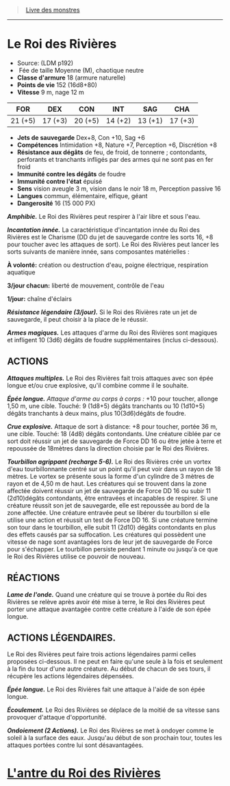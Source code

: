 ﻿> [Livre des monstres](tome_of_beasts.md)

---

# Le Roi des Rivières

- Source: (LDM p192)
-  Fée de taille Moyenne (M), chaotique neutre
- **Classe d'armure** 18 (armure naturelle)
- **Points de vie** 152 (16d8+80)
- **Vitesse** 9 m, nage 12 m

|FOR|DEX|CON|INT|SAG|CHA|
|---|---|---|---|---|---|
|21 (+5)|17 (+3)|20 (+5)|14 (+2)|13 (+1)|17 (+3)|

- **Jets de sauvegarde** Dex+8, Con +10, Sag +6
- **Compétences** Intimidation +8, Nature +7, Perception +6, Discrétion +8
- **Résistance aux dégâts** de feu, de froid, de tonnerre ; contondants, perforants et tranchants infligés par des armes qui ne sont pas en fer froid
- **Immunité contre les dégâts** de foudre
- **Immunité contre l'état** épuisé
- **Sens** vision aveugle 3 m, vision dans le noir 18 m, Perception passive 16
- **Langues** commun, élémentaire, elfique, géant
- **Dangerosité** 16 (15 000 PX)

**_Amphibie._** Le Roi des Rivières peut respirer à l'air libre et sous l'eau.

**_Incantation innée._** La caractéristique d'incantation innée du Roi des Rivières est le Charisme (DD du jet de sauvegarde contre les sorts 16, +8 pour toucher avec les attaques de sort). Le Roi des Rivières peut lancer les sorts suivants de manière innée, sans composantes matérielles :

**À volonté:** création ou destruction d'eau, poigne électrique, respiration aquatique

**3/jour chacun:** liberté de mouvement, contrôle de l'eau

**1/jour:** chaîne d'éclairs

**_Résistance légendaire (3/jour)._** Si le Roi des Rivières rate un jet de sauvegarde, il peut choisir à la place de le réussir.

**_Armes magiques._** Les attaques d'arme du Roi des Rivières sont magiques et infligent 10 (3d6) dégâts de foudre supplémentaires (inclus ci-dessous).

## ACTIONS

**_Attaques multiples._** Le Roi des Rivières fait trois attaques avec son épée longue et/ou crue explosive, qu'il combine comme il le souhaite.

**_Épée longue._** _Attaque d'arme au corps à corps :_ +10 pour toucher, allonge 1,50 m, une cible. Touché: 9 (1d8+5) dégâts tranchants ou 10 (1d10+5) dégâts tranchants à deux mains, plus 10(3d6)dégâts de foudre.

**_Crue explosive._** Attaque de sort à distance: +8 pour toucher, portée 36 m, une cible. Touché: 18 (4d8) dégâts contondants. Une créature ciblée par ce sort doit réussir un jet de sauvegarde de Force DD 16 ou être jetée à terre et repoussée de 18mètres dans la direction choisie par le Roi des Rivières.

**_Tourbillon agrippant (recharge 5-6)._** Le Roi des Rivières crée un vortex d'eau tourbillonnante centré sur un point qu'il peut voir dans un rayon de 18 mètres. Le vortex se présente sous la forme d'un cylindre de 3 mètres de rayon et de 4,50 m de haut. Les créatures qui se trouvent dans la zone affectée doivent réussir un jet de sauvegarde de Force DD 16 ou subir 11 (2d10)dégâts contondants, être entravées et incapables de respirer. Si une créature réussit son jet de sauvegarde, elle est repoussée au bord de la zone affectée. Une créature entravée peut se libérer du tourbillon si elle utilise une action et réussit un test de Force DD 16. Si une créature termine son tour dans le tourbillon, elle subit 11 (2d10) dégâts contondants en plus des effets causés par sa suffocation. Les créatures qui possèdent une vitesse de nage sont avantagées lors de leur jet de sauvegarde de Force pour s'échapper. Le tourbillon persiste pendant 1 minute ou jusqu'à ce que le Roi des Rivières utilise ce pouvoir de nouveau.

## RÉACTIONS

**_Lame de l'onde._** Quand une créature qui se trouve à portée du Roi des Rivières se relève après avoir été mise à terre, le Roi des Rivières peut porter une attaque avantagée contre cette créature à l'aide de son épée longue.

## ACTIONS LÉGENDAIRES.

Le Roi des Rivières peut faire trois actions légendaires parmi celles proposées ci-dessous. Il ne peut en faire qu'une seule à la fois et seulement à la fin du tour d'une autre créature. Au début de chacun de ses tours, il récupère les actions légendaires dépensées.

**_Épée longue._** Le Roi des Rivières fait une attaque à l'aide de son épée longue.

**_Écoulement._** Le Roi des Rivières se déplace de la moitié de sa vitesse sans provoquer d'attaque d'opportunité.

**_Ondoiement (2 Actions)._** Le Roi des Rivières se met à ondoyer comme le soleil à la surface des eaux. Jusqu'au début de son prochain tour, toutes les attaques portées contre lui sont désavantagées.

# [L'antre du Roi des Rivières](tome_of_beasts.md#lantre-du-roi-des-rivieres)

